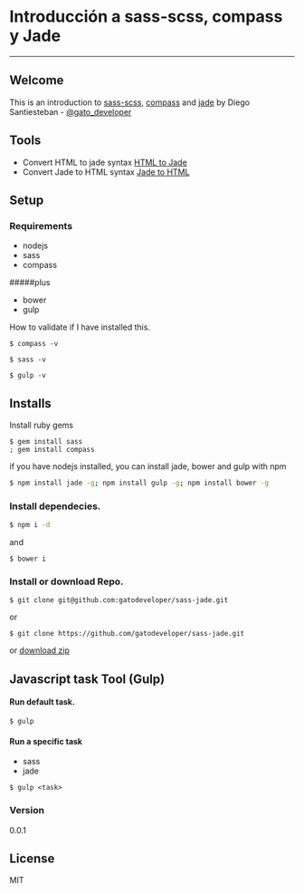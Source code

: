 # Introducción a sass-scss, compass y Jade
---

## Welcome

This is an introduction to [sass-scss], [compass] and [jade] by Diego Santiesteban - [@gato_developer][gatodeveloper]

## Tools

* Convert HTML to jade syntax [HTML to Jade]
* Convert Jade to HTML syntax [Jade to HTML]

## Setup

### Requirements
- nodejs
- sass
- compass

#####plus

- bower
- gulp 

How to validate if I have installed this.

```
$ compass -v
```

```
$ sass -v
```

```
$ gulp -v
```

## Installs

Install ruby gems

```
$ gem install sass
; gem install compass
```

if you have nodejs installed, you can install jade, bower and gulp with npm

```sh
$ npm install jade -g; npm install gulp -g; npm install bower -g
```

### Install dependecies.

```sh
$ npm i -d
```
and
```
$ bower i
```

### Install or download Repo.

```
$ git clone git@github.com:gatodeveloper/sass-jade.git
```

or 

```
$ git clone https://github.com/gatodeveloper/sass-jade.git
```

or [download zip]



## Javascript task Tool (Gulp)

#### Run default task.
```
$ gulp
```

#### Run a specific task

- sass
- jade

```
$ gulp <task>
```


### Version
0.0.1


License
----

MIT

[gatodeveloper]: https://twitter.com/gato_developer
[sass-scss]: <http://sass-lang.com/>
[jade]: <http://jade-lang.com/>
[compass]: <http://compass-style.org/>
[download zip]: <https://github.com/gatodeveloper/sass-jade/archive/master.zip>
[HTML to Jade]: <http://html2jade.org/>
[Jade to HTML]: <http://jade-lang.com/>

